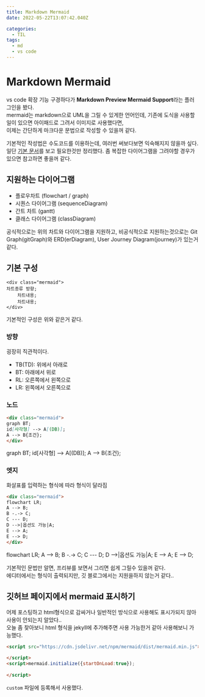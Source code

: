 ```yaml
---
title: Markdown Mermaid
date: 2022-05-22T13:07:42.040Z

categories:
  - TIL
tags:
  - md
  - vs code
---
```

# Markdown Mermaid
vs code 확장 기능 구경하다가 **Markdown Preview Mermaid Support**라는 플러그인을 봤다.  
mermaid는 markdown으로 UML을 그릴 수 있게한 언어인데, 기존에 도식을 사용할 일이 있으면 아이패드로 그려서 이미지로 사용했다면,  
이제는 간단하게 마크다운 문법으로 작성할 수 있을꺼 같다.  

기본적인 작성법은 수도코드를 이용하는데, 여러번 써보다보면 익숙해지지 않을까 싶다.  
일단 [기본 문서](https://mermaid-js.github.io/mermaid/#/)를 보고 필요한것만 정리했다. 좀 복잡한 다이어그램을 그려야할 경우가 있으면 참고하면 좋을꺼 같다.

## 지원하는 다이어그램
- 플로우차트 (flowchart / graph)
- 시퀀스 다이어그램 (sequenceDiagram)
- 간트 차트 (gantt)
- 클래스 다이어그램 (classDiagram)

공식적으로는 위의 차트와 다이어그램을 지원하고, 비공식적으로 지원하는것으로는 Git Graph(gitGraph)와 ERD(erDiagram), User Journey Diagram(journey)가 있는거 같다.

## 기본 구성
```
<div class="mermaid">
차트종류 방향;
    차트내용;
    차트내용;
</div>
```
기본적인 구성은 위와 같은거 같다.

### 방향
굉장히 직관적이다.  
- TB(TD): 위에서 아래로
- BT: 아래에서 위로
- RL: 오른쪽에서 왼쪽으로
- LR: 왼쪽에서 오른쪽으로

### 노드
```md
<div class="mermaid">
graph BT;
id[사각형] --> A[(DB)];
A --> B{조건};
</div>
```

<div class="mermaid">
graph BT;
  id[사각형] --> A[(DB)];
  A --> B{조건};
</div>

### 엣지
화살표를 입력하는 형식에 따라 형식이 달라짐
```md
<div class="mermaid">
flowchart LR;
A --> B;
B -.-> C;
C --- D;
D -->|옵션도 가능|A;
E --> A;
E --> D;
</div>
```

<div class="mermaid">
flowchart LR;
A --> B;
B -.-> C;
C --- D;
D -->|옵션도 가능|A;
E --> A;
E --> D;
</div>


기본적인 문법만 알면, 프리뷰를 보면서 그리면 쉽게 그릴수 있을꺼 같다.  
에디터에서는 형식이 출력되지만, 깃 블로그에서는 지원을하지 않는거 같다..

## 깃허브 페이지에서 mermaid 표시하기
어제 포스팅하고 html형식으로 감싸거나 일반적인 방식으로 사용해도 표시가되지 않아 사용이 안되는지 알았다..  
오늘 좀 찾아보니 html 형식을 jekyll에 추가해주면 사용 가능한거 같아 사용해보니 가능했다.  
```html
<script src="https://cdn.jsdelivr.net/npm/mermaid/dist/mermaid.min.js">

</script>
<script>mermaid.initialize({startOnLoad:true});
    
</script>
```
`custom` 파일에 등록해서 사용했다.